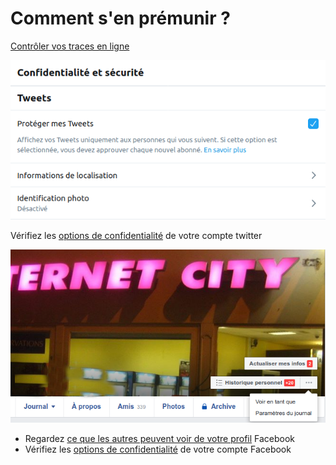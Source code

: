 # Comment s'en prémunir ?


[Contrôler vos traces en ligne](https://slides.nothing2hide.org/conference-donnees-personnelles.html)


![Options de vie privée](/assets/i/twitter-privacy.png)


Vérifiez les [options de confidentialité](https://twitter.com/settings/safety) de votre compte twitter


![Options de vie privée](/assets/i/facebook-privacy.png)


* Regardez [ce que les autres peuvent voir de votre profil](https://fr-fr.facebook.com/help/288066747875915) Facebook
* Vérifiez les [options de confidentialité](https://www.facebook.com/settings?tab=privacy) de votre compte Facebook
